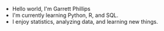 - Hello world, I'm Garrett Phillips
- I'm currently learning Python, R, and SQL.
- I enjoy statistics, analyzing data, and learning new things.
<!---
garrettphillips/garrettphillips is a ✨ special ✨ repository because its `README.md` (this file) appears on your GitHub profile.
You can click the Preview link to take a look at your changes.
--->

